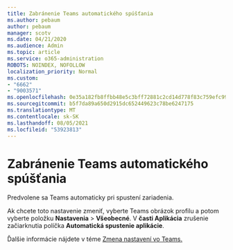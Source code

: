 ```yaml
---
title: Zabránenie Teams automatického spúšťania
ms.author: pebaum
author: pebaum
manager: scotv
ms.date: 04/21/2020
ms.audience: Admin
ms.topic: article
ms.service: o365-administration
ROBOTS: NOINDEX, NOFOLLOW
localization_priority: Normal
ms.custom:
- "6662"
- "9003571"
ms.openlocfilehash: 0e35a182fb8ffbb48e5c3bff72881c2cd14d778f83c759efc99c372900de6991
ms.sourcegitcommit: b5f7da89a650d2915dc652449623c78be6247175
ms.translationtype: MT
ms.contentlocale: sk-SK
ms.lasthandoff: 08/05/2021
ms.locfileid: "53923813"
---
```

# <a name="prevent-teams-from-starting-automatically"></a>Zabránenie Teams automatického spúšťania

Predvolene sa Teams automaticky pri spustení zariadenia.

Ak chcete toto nastavenie zmeniť, vyberte Teams obrázok profilu a potom vyberte položku **Nastavenia**  >   **Všeobecné**. V  **časti Aplikácia** zrušenie začiarknutia políčka  **Automatická spustenie aplikácie**.

Ďalšie informácie nájdete v téme [Zmena nastavení vo Teams.](https://support.microsoft.com/office/b506e8f1-1a96-4cf1-8c6b-b6ed4f424bc7)
